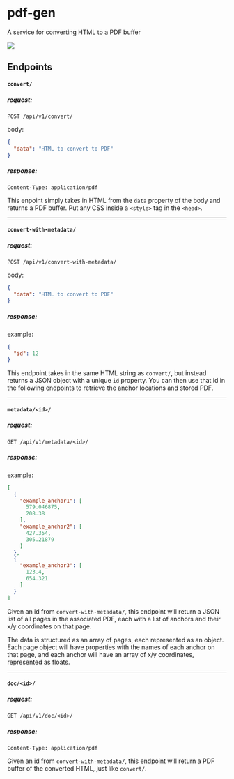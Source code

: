 # pdf-gen
A service for converting HTML to a PDF buffer

<img src="https://user-images.githubusercontent.com/42006114/97615019-2005dd00-19f1-11eb-8e5b-3b37aa393163.jpeg" />

## Endpoints

#### `convert/`
##### request:
```http request
POST /api/v1/convert/
```
body:
```json
{
  "data": "HTML to convert to PDF"
}
```

##### response:
```
Content-Type: application/pdf
```
This enpoint simply takes in HTML from the `data` property of the body and returns a PDF buffer. Put any CSS inside a `<style>` tag in the `<head>`.

---

#### `convert-with-metadata/`
##### request:
```http request
POST /api/v1/convert-with-metadata/
```
body:
```json
{
  "data": "HTML to convert to PDF"
}
```

##### response:
example:
```json
{
  "id": 12
}
```
This endpoint takes in the same HTML string as `convert/`, but instead returns a JSON object with a unique `id` property. You can then use that id in the following endpoints to retrieve the anchor locations and stored PDF.

---

#### `metadata/<id>/`
##### request:
```http request
GET /api/v1/metadata/<id>/
```

##### response:
example:
```json
[
  {
    "example_anchor1": [
      579.046875,
      208.38
    ],
    "example_anchor2": [
      427.354,
      305.21879
    ]
  },
  {
    "example_anchor3": [
      123.4,
      654.321
    ]
  }
]
```
Given an id from `convert-with-metadata/`, this endpoint will return a JSON list of all pages in the associated PDF, each with a list of anchors and their x/y coordinates on that page.

The data is structured as an array of pages, each represented as an object. Each page object will have properties with the names of each anchor on that page, and each anchor will have an array of x/y coordinates, represented as floats.

---

#### `doc/<id>/`
##### request:
```http request
GET /api/v1/doc/<id>/
```

##### response:
```
Content-Type: application/pdf
```
Given an id from `convert-with-metadata/`, this endpoint will return a PDF buffer of the converted HTML, just like `convert/`.
